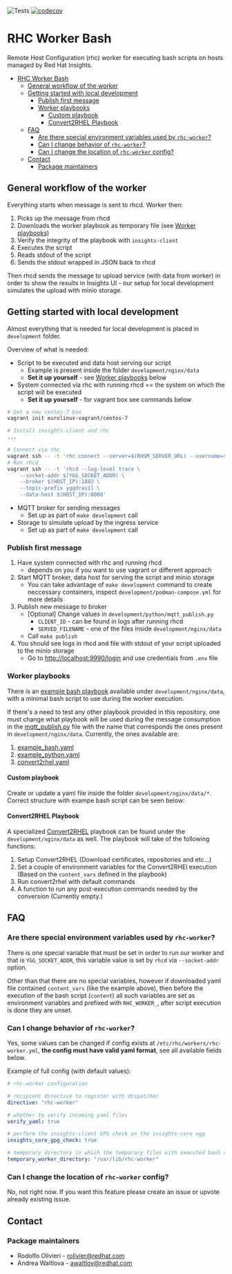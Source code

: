 ![Tests](https://github.com/oamg/rhc-worker/actions/workflows/tests.yml/badge.svg)
[![codecov](https://codecov.io/github/oamg/rhc-worker/branch/main/graph/badge.svg?token=6MRLOJS2SJ)](https://codecov.io/github/oamg/rhc-worker)

# RHC Worker Bash

Remote Host Configuration (rhc) worker for executing bash scripts on hosts
managed by Red Hat Insights.

- [RHC Worker Bash](#rhc-worker)
  - [General workflow of the worker](#general-workflow-of-the-worker)
  - [Getting started with local development](#getting-started-with-local-development)
    - [Publish first message](#publish-first-message)
    - [Worker playbooks](#worker-playbooks)
      - [Custom playbook](#custom-playbook)
      - [Convert2RHEL Playbook](#convert2rhel-playbook)
  - [FAQ](#faq)
    - [Are there special environment variables used by `rhc-worker`?](#are-there-special-environment-variables-used-by-rhc-worker)
    - [Can I change behavior of `rhc-worker`?](#can-i-change-behavior-of-rhc-worker)
    - [Can I change the location of `rhc-worker` config?](#can-i-change-the-location-of-rhc-worker-config)
  - [Contact](#contact)
    - [Package maintainers](#package-maintainers)

## General workflow of the worker

Everything starts when message is sent to rhcd. Worker then:

1. Picks up the message from rhcd
2. Downloads the worker playbook as temporary file (see [Worker playbooks](#worker-playbooks))
3. Verify the integrity of the playbook with `insights-client`
4. Executes the script
5. Reads stdout of the script
6. Sends the stdout wrapped in JSON back to rhcd

Then rhcd sends the message to upload service (with data from worker) in order to show the results in Insights UI - our setup for local development simulates the upload with minio storage.

## Getting started with local development

Almost everything that is needed for local development is placed in `development` folder.

Overview of what is needed:

- Script to be executed and data host serving our script
  - Example is present inside the folder `development/nginx/data`
  - **Set it up yourself**  - see [Worker playbooks](#worker-playbooks) below
- System connected via rhc with running rhcd == the system on which the script will be executed
  - **Set it up yourself** - for vagrant box see commands below

```bash
# Get a new centos-7 box
vagrant init eurolinux-vagrant/centos-7

# Install insights-client and rhc
...

# Connect via rhc
vagrant ssh -- -t 'rhc connect --server=$(RHSM_SERVER_URL) --username=$(RHSM_USERNAME) --password=$(RHSM_PASSWORD)'
# Run rhcd
vagrant ssh -- -t 'rhcd --log-level trace \
    --socket-addr $(YGG_SOCKET_ADDR) \
    --broker $(HOST_IP):1883 \
    --topic-prefix yggdrasil \
    --data-host $(HOST_IP):8000'
```

- MQTT broker for sending messages
  - Set up as part of `make development` call
- Storage to simulate upload by the ingress service
  - Set up as part of `make development` call

### Publish first message

1. Have system connected with rhc and running rhcd
    - depends on you if you want to use vagrant or different approach
2. Start MQTT broker, data host for serving the script and minio storage
    - You can take advantage of `make development` command to create neccessary containers, inspect `development/podman-compose.yml` for more details
3. Publish new message to broker
    - [Optional] Change values in `development/python/mqtt_publish.py`
      - `CLIENT_ID` - can be found in logs after running rhcd
      - `SERVED_FILENAME` - one of the files inside `development/nginx/data`
    - Call `make publish`
4. You should see logs in rhcd and file with stdout of your script uploaded to the minio storage
    - Go to <http://localhost:9990/login> and use credentials from `.env` file

### Worker playbooks

There is an [example bash playbook](
https://github.com/oamg/rhc-worker/blob/main/development/nginx/data/example_bash.yaml)
available under `development/nginx/data`, with a minimal bash script to use
during the worker execution.

If there's a need to test any other playbook provided in this repository, one
must change what playbook will be used during the message consumption in the
[mqtt_publish.py](https://github.com/oamg/rhc-worker/blob/main/development/python/mqtt_publish.py#L22)
file with the name that corresponds the ones present in `development/nginx/data`. Currently, the ones available are:

1. [example_bash.yaml](https://github.com/oamg/rhc-worker/blob/main/development/nginx/data/example_bash.yaml)
2. [example_python.yaml](https://github.com/oamg/rhc-worker/blob/main/development/nginx/data/example_python.yaml)
3. [convert2rhel.yaml](https://github.com/oamg/rhc-worker/blob/main/development/nginx/data/convert2rhel.yaml)

#### Custom playbook

Create or update a yaml file inside the folder `development/nginx/data/*`.
Correct structure with exampe bash script can be seen below:

#### Convert2RHEL Playbook

A specialized [Convert2RHEL](https://github.com/oamg/convert2rhel) playbook can be found under the `development/nginx/data` as well. The playbook will take of the following functions:

1. Setup Convert2RHEL (Download certificates, repositories and etc...)
2. Set a couple of environment variables for the Convert2RHEl execution (Based on the `content_vars` defined in the playbook)
3. Run convert2rhel with default commands
4. A function to run any post-execution commands needed by the conversion (Currently empty.)

## FAQ

### Are there special environment variables used by `rhc-worker`?

There is one special variable that must be set in order to run our worker and that is `YGG_SOCKET_ADDR`, this variable value is set by `rhcd` via `--socket-addr` option.

Other than that there are no special variables, however if downloaded yaml file contained `content_vars` (like the example above), then before the execution of the bash script (`content`) all such variables are set as environment variables and prefixed with `RHC_WORKER_`, after script execution is done they are unset.

### Can I change behavior of `rhc-worker`?

Yes, some values can be changed if config exists at `/etc/rhc/workers/rhc-worker.yml`, **the config must have valid yaml format**, see all available fields below.

Example of full config (with default values):

```yaml
# rhc-worker configuration

# recipient directive to register with dispatcher
directive: "rhc-worker"

# whether to verify incoming yaml files
verify_yaml: true

# perform the insights-client GPG check on the insights-core egg
insights_core_gpg_check: true

# temporary directory in which the temporary files with executed bash scripts are created
temporary_worker_directory: "/var/lib/rhc-worker"
```

### Can I change the location of `rhc-worker` config?

No, not right now. If you want this feature please create an issue or upvote already existing issue.

## Contact

### Package maintainers

- Rodolfo Olivieri - <rolivier@redhat.com>
- Andrea Waltlova - <awaltlov@redhat.com>
